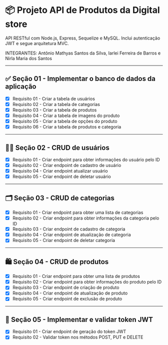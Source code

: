 # 📦 Projeto API de Produtos da Digital store

API RESTful com Node.js, Express, Sequelize e MySQL. Inclui autenticação JWT e segue arquitetura MVC.

INTEGRANTES: Antônio Mathyas Santos da Silva, Iarlei Ferreira de Barros e Nirla Maria dos Santos

---

## ✅ Seção 01 - Implementar o banco de dados da aplicação

- [x] Requisito 01 - Criar a tabela de usuários  
- [x] Requisito 02 - Criar a tabela de categorias  
- [x] Requisito 03 - Criar a tabela de produtos  
- [x] Requisito 04 - Criar a tabela de imagens do produto  
- [x] Requisito 05 - Criar a tabela de opções do produto  
- [x] Requisito 06 - Criar a tabela de produtos e categoria  

---

## 🧑‍💻 Seção 02 - CRUD de usuários

- [x] Requisito 01 - Criar endpoint para obter informações do usuário pelo ID  
- [x] Requisito 02 - Criar endpoint de cadastro de usuário  
- [x] Requisito 04 - Criar endpoint atualizar usuário  
- [x] Requisito 05 - Criar endpoint de deletar usuário  

---

## 🗂️ Seção 03 - CRUD de categorias

- [x] Requisito 01 - Criar endpoint para obter uma lista de categorias  
- [x] Requisito 02 - Criar endpoint para obter informações da categoria pelo ID  
- [x] Requisito 03 - Criar endpoint de cadastro de categoria  
- [x] Requisito 04 - Criar endpoint de atualização de categoria  
- [x] Requisito 05 - Criar endpoint de deletar categoria  

---

## 🛍️ Seção 04 - CRUD de produtos

- [x] Requisito 01 - Criar endpoint para obter uma lista de produtos  
- [x] Requisito 02 - Criar endpoint para obter informações do produto pelo ID  
- [x] Requisito 03 - Criar endpoint de criação de produto  
- [x] Requisito 04 - Criar endpoint de atualização de produto  
- [x] Requisito 05 - Criar endpoint de exclusão de produto  

---

## 🔐 Seção 05 - Implementar e validar token JWT

- [x] Requisito 01 - Criar endpoint de geração do token JWT  
- [x] Requisito 02 - Validar token nos métodos POST, PUT e DELETE  
